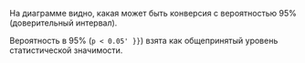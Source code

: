 На диаграмме видно, какая может быть конверсия с вероятностью 95%
(доверительный интервал). 

Вероятность в 95% (<code>p < 0.05' }}</code>) взята как общепринятый уровень статистической значимости.
